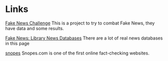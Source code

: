 # Links 
[Fake News Challenge](http://www.fakenewschallenge.org/) This is a project to try to combat Fake News, they have data and some results.

[Fake News: Library News Databases](http://aub.edu.lb.libguides.com/Fake-News/Library-Resources) There are a lot of real news databases in this page

[snopes](https://www.snopes.com) Snopes.com is one of the first online fact-checking websites.
 